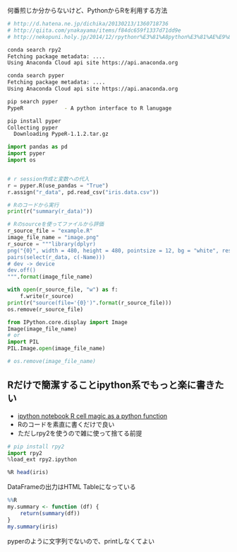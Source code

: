 何番煎じか分からないけど、PythonからRを利用する方法

```bash:install_pyper.sh
# http://d.hatena.ne.jp/dichika/20130213/1360718736
# http://qiita.com/ynakayama/items/f84dc659f1337d71dd9e
# http://nekopuni.holy.jp/2014/12/rpythonr%E3%81%A8python%E3%81%AE%E9%80%A3%E6%90%BA/

conda search rpy2
Fetching package metadata: ....
Using Anaconda Cloud api site https://api.anaconda.org

conda search pyper
Fetching package metadata: ....
Using Anaconda Cloud api site https://api.anaconda.org

pip search pyper
PypeR             - A python interface to R lanugage

pip install pyper
Collecting pyper
  Downloading PypeR-1.1.2.tar.gz
```


```py3:example_pyper.py
import pandas as pd
import pyper
import os


# r session作成と変数への代入
r = pyper.R(use_pandas = "True")
r.assign("r_data", pd.read_csv("iris.data.csv"))

# Rのコードから実行
print(r("summary(r_data)"))

# Rのsourceを使ってファイルから評価
r_source_file = "example.R"
image_file_name = "image.png"
r_source = """library(dplyr)
png("{0}", width = 480, height = 480, pointsize = 12, bg = "white", res = NA)
pairs(select(r_data, c(-Name)))
# dev -> device
dev.off()
""".format(image_file_name)

with open(r_source_file, "w") as f:
    f.write(r_source)
print(r("source(file='{0}')".format(r_source_file)))
os.remove(r_source_file)

from IPython.core.display import Image
Image(image_file_name)
# or
import PIL
PIL.Image.open(image_file_name)

# os.remove(image_file_name)
```

## Rだけで簡潔することipython系でもっと楽に書きたい
- [ipython notebook R cell magic as a python function](http://stackoverflow.com/questions/27727833/ipython-notebook-r-cell-magic-as-a-python-function)
- Rのコードを素直に書くだけで良い
- ただしrpy2を使うので雑に使って捨てる前提

```py3:load_ext_rpy2_ipython.py
# pip install rpy2
import rpy2
%load_ext rpy2.ipython
```

```R:r_magic_oneline.R
%R head(iris)
```

DataFrameの出力はHTML Tableになっている

```R:r_magic_multiline.R
%%R
my.summary <- function (df) {
    return(summary(df))
}
my.summary(iris)
```

pyperのように文字列でないので、printしなくてよい
